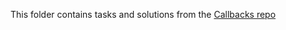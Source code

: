 This folder contains tasks and solutions from the [Callbacks repo](https://github.com/HowProgrammingWorks/Callbacks/tree/master/JavaScript/Tasks)
